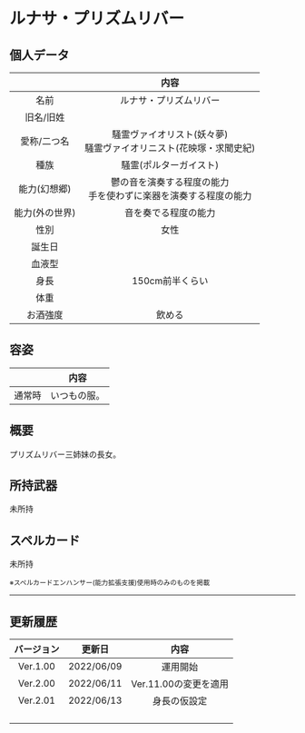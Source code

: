 # ルナサ・プリズムリバー

## 個人データ
||内容|
|:---:|:---:|
|名前|ルナサ・プリズムリバー|
|旧名/旧姓||
|愛称/二つ名|騒霊ヴァイオリスト(妖々夢)<br>騒霊ヴァイオリニスト(花映塚・求聞史紀)|
|種族|騒霊(ポルターガイスト)|
|能力(幻想郷)|鬱の音を演奏する程度の能力<br>手を使わずに楽器を演奏する程度の能力|
|能力(外の世界)|音を奏でる程度の能力|
|性別|女性|
|誕生日||
|血液型||
|身長|150cm前半くらい|
|体重||
|お酒強度|飲める|

## 容姿
||内容|
|:---:|:---:|
|通常時|いつもの服。|

## 概要
プリズムリバー三姉妹の長女。

## 所持武器
未所持

## スペルカード
未所持

<sup>
※スペルカードエンハンサー(能力拡張支援)使用時のみのものを掲載
</sup>

***

## 更新履歴
|バージョン|更新日|内容|
|:---:|:---:|:---:|
|Ver.1.00|2022/06/09|運用開始|
|Ver.2.00|2022/06/11|Ver.11.00の変更を適用|
|Ver.2.01|2022/06/13|身長の仮設定|
||||
||||
||||
||||

